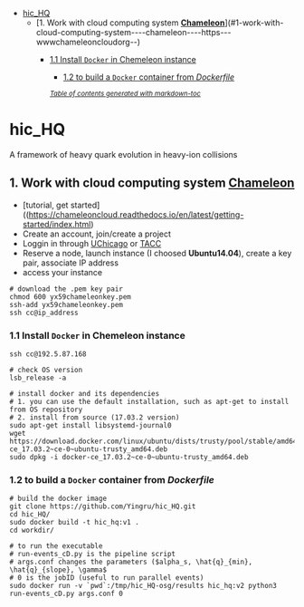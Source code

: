 - [hic_HQ](#hic-hq)
  * [1. Work with cloud computing system [**Chameleon**](https://www.chameleoncloud.org/)](#1-work-with-cloud-computing-system----chameleon----https---wwwchameleoncloudorg--)
      + [1.1 Install `Docker` in Chemeleon instance](#11-install--docker--in-chemeleon-instance)
          + [1.2 to build a `Docker` container from *Dockerfile*](#12-to-build-a--docker--container-from--dockerfile-)

          <small><i><a href='http://ecotrust-canada.github.io/markdown-toc/'>Table of contents generated with markdown-toc</a></i></small>



# hic_HQ
 A framework of heavy quark evolution in heavy-ion collisions

## 1. Work with cloud computing system [**Chameleon**](https://www.chameleoncloud.org/)
- [tutorial, get started]((https://chameleoncloud.readthedocs.io/en/latest/getting-started/index.html)
- Create an account, join/create a project 
- Loggin in through [UChicago](https://chi.uc.chameleoncloud.org/) or [TACC](https://chi.tacc.chameleoncloud.org/)
- Reserve a node, launch instance (I choosed **Ubuntu14.04**), create a key pair, associate IP address
- access your instance
```
# download the .pem key pair
chmod 600 yx59chameleonkey.pem
ssh-add yx59chameleonkey.pem
ssh cc@ip_address
```

### 1.1 Install `Docker` in Chemeleon instance
```
ssh cc@192.5.87.168

# check OS version
lsb_release -a

# install docker and its dependencies
# 1. you can use the default installation, such as apt-get to install from OS repository
# 2. install from source (17.03.2 version)
sudo apt-get install libsystemd-journal0
wget https://download.docker.com/linux/ubuntu/dists/trusty/pool/stable/amd64/docker-ce_17.03.2~ce-0~ubuntu-trusty_amd64.deb
sudo dpkg -i docker-ce_17.03.2~ce-0~ubuntu-trusty_amd64.deb
```


### 1.2 to build a `Docker` container from *Dockerfile*
```
# build the docker image
git clone https://github.com/Yingru/hic_HQ.git
cd hic_HQ/
sudo docker build -t hic_hq:v1 .
cd workdir/

# to run the executable
# run-events_cD.py is the pipeline script
# args.conf changes the parameters ($alpha_s, \hat{q}_{min}, \hat{q}_{slope}, \gamma$
# 0 is the jobID (useful to run parallel events)
sudo docker run -v `pwd`:/tmp/hic_HQ-osg/results hic_hq:v2 python3 run-events_cD.py args.conf 0
```

